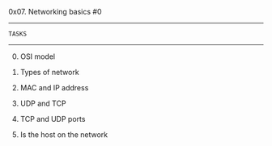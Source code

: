 0x07. Networking basics #0

****************************
	TASKS
****************************

0. OSI model

1. Types of network

2. MAC and IP address

3. UDP and TCP

4. TCP and UDP ports

5. Is the host on the network
